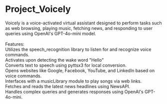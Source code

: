 # Project_Voicely
Voicely is a voice-activated virtual assistant designed to perform tasks such as web  browsing, playing music, fetching news, and responding to user queries using OpenAI's  GPT-4o-mini model. 
<br>
<br>
Features:
<br>
Utilizes the speech_recognition library to listen for and recognize voice commands.
<br>
Activates upon detecting the wake word "Hello"
<br>
Converts text to speech using pyttsx3 for local conversion.
<br>
Opens websites like Google, Facebook, YouTube, and LinkedIn based on voice commands.
<br>
Interfaces with a musicLibrary module to play songs via web links.
<br>
Fetches and reads the latest news headlines using NewsAPI.
<br>
Handles complex queries and generates responses using OpenAI's GPT-4o-mini.
